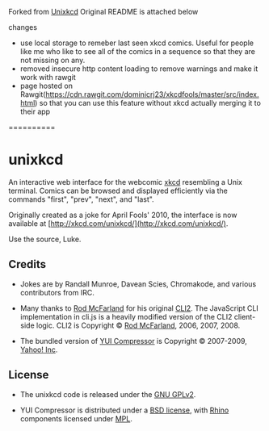 Forked from [Unixkcd]()
Original README is attached below 

changes 
 - use local storage to remeber last seen xkcd comics. Useful for people like me who like to see all of the comics in a sequence so that they are not missing on any.
 - removed insecure http content loading to remove warnings and make it work with rawgit
 - page hosted on Rawgit(https://cdn.rawgit.com/dominicrj23/xkcdfools/master/src/index.html) so that you can use this feature without xkcd actually merging it to their app
 
 
==========

unixkcd
=========

An interactive web interface for the webcomic [xkcd](http://xkcd.com) resembling a Unix terminal. Comics can be browsed and displayed efficiently via the commands "first", "prev", "next", and "last".

Originally created as a joke for April Fools' 2010, the interface is now available at [http://xkcd.com/unixkcd/](http://xkcd.com/unixkcd/).

Use the source, Luke.

Credits
-------

* Jokes are by Randall Munroe, Davean Scies, Chromakode, and various contributors from IRC.

* Many thanks to [Rod McFarland](http://thrind.xamai.ca/) for his original [CLI2](http://code.google.com/p/wordpress-cli/). The JavaScript CLI implementation in cli.js is a heavily modified version of the CLI2 client-side logic. CLI2 is Copyright © [Rod McFarland](http://thrind.xamai.ca/), 2006, 2007, 2008.

* The bundled version of [YUI Compressor](http://developer.yahoo.com/yui/compressor/) is  Copyright © 2007-2009, [Yahoo! Inc](http://yahoo.com). 


License
-------

* The unixkcd code is released under  the [GNU GPLv2](http://www.gnu.org/licenses/gpl-2.0.html).

* YUI Compressor is distributed under a [BSD license](http://developer.yahoo.com/yui/license.html), with [Rhino](http://www.mozilla.org/rhino/) components licensed under [MPL](http://www.mozilla.org/MPL/).
